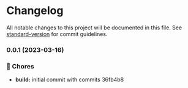 # Changelog

All notable changes to this project will be documented in this file. See [standard-version](https://github.com/conventional-changelog/standard-version) for commit guidelines.

### 0.0.1 (2023-03-16)


### 🚚 Chores

* **build:** initial commit with commits 36fb4b8
